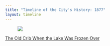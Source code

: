 ```yaml
---
title: "Timeline of the City's History: 1877"
layout: timeline
---
```


<article class="tile is-child box">
    <a href="/historical/timeline/1877/274" title="The Old Crib When the Lake Was Frozen Over">
        <figure class="image is-128x128">
            <img src="/img/timeline/1877/small/274.jpg">
        </figure>
        <div class="content">
            <p>The Old Crib When the Lake Was Frozen Over</p>
        </div>
    </a>
</article>